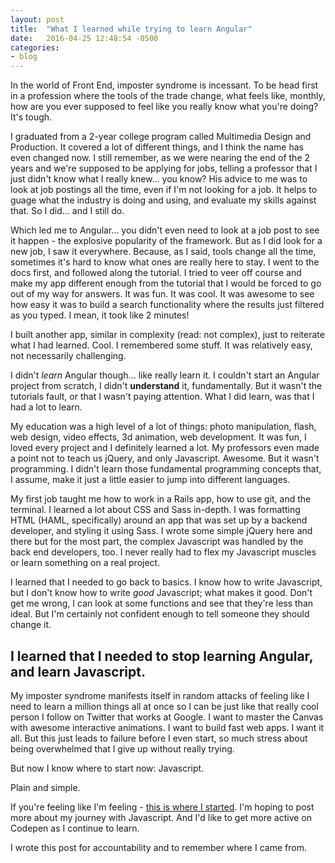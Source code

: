 ```yaml
---
layout: post
title:  "What I learned while trying to learn Angular"
date:   2016-04-25 12:48:54 -0500
categories:
- blog
---
```


In the world of Front End, imposter syndrome is incessant. To be head first in a profession where the tools of the trade change, what feels like, monthly, how are you ever supposed to feel like you really know what you're doing? It's tough.

I graduated from a 2-year college program called Multimedia Design and Production. It covered a lot of different things, and I think the name has even changed now. I still remember, as we were nearing the end of the 2 years and we're supposed to be applying for jobs, telling a professor that I just didn't know what I really knew... you know? His advice to me was to look at job postings all the time, even if I'm not looking for a job. It helps to guage what the industry is doing and using, and evaluate my skills against that. So I did... and I still do. 

Which led me to Angular... you didn't even need to look at a job post to see it happen - the explosive popularity of the framework. But as I did look for a new job, I saw it everywhere. Because, as I said, tools change all the time, sometimes it's hard to know what ones are really here to stay. I went to the docs first, and followed along the tutorial. I tried to veer off course and make my app different enough from the tutorial that I would be forced to go out of my way for answers. It was fun. It was cool. It was awesome to see how easy it was to build a search functionality where the results just filtered as you typed. I mean, it took like 2 minutes! 

I built another app, similar in complexity (read: not complex), just to reiterate what I had learned. Cool. I remembered some stuff. It was relatively easy, not necessarily challenging. 

I didn't *learn* Angular though... like really learn it. I couldn't start an Angular project from scratch, I didn't **understand** it, fundamentally. But it wasn't the tutorials fault, or that I wasn't paying attention. What I did learn, was that I had a lot to learn.

My education was a high level of a lot of things: photo manipulation, flash, web design, video effects, 3d animation, web development. It was fun, I loved every project and I definitely learned a lot. My professors even made a point not to teach us jQuery, and only Javascript. Awesome. But it wasn't programming. I didn't learn those fundamental programming concepts that, I assume, make it just a little easier to jump into different languages. 

My first job taught me how to work in a Rails app, how to use git, and the terminal. I learned a lot about CSS and Sass in-depth. I was formatting HTML (HAML, specifically) around an app that was set up by a backend developer, and styling it using Sass. I wrote some simple jQuery here and there but for the most part, the complex Javascript was handled by the back end developers, too. I never really had to flex my Javascript muscles or learn something on a real project.

I learned that I needed to go back to basics. I know how to write Javascript, but I don't know how to write *good* Javascript; what makes it good. Don't get me wrong, I can look at some functions and see that they're less than ideal. But I'm certainly not confident enough to tell someone they should change it. 

## I learned that I needed to stop learning Angular, and learn Javascript. 

My imposter syndrome manifests itself in random attacks of feeling like I need to learn a million things all at once so I can be just like that really cool person I follow on Twitter that works at Google. I want to master the Canvas with awesome interactive animations. I want to build fast web apps. I want it all. But this just leads to failure before I even start, so much stress about being overwhelmed that I give up without really trying. 

But now I know where to start now: Javascript. 

Plain and simple. 

If you're feeling like I'm feeling - [this is where I started](https://www.udemy.com/understand-javascript/). I'm hoping to post more about my journey with Javascript. And I'd like to get more active on Codepen as I continue to learn.

I wrote this post for accountability and to remember where I came from.
